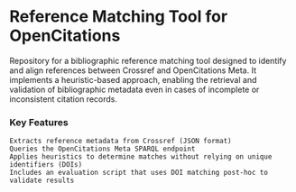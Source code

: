 # Reference Matching Tool for OpenCitations

Repository for a bibliographic reference matching tool designed to identify and align references between Crossref and OpenCitations Meta. It implements a heuristic-based approach, enabling the retrieval and validation of bibliographic metadata even in cases of incomplete or inconsistent citation records.

### Key Features

    Extracts reference metadata from Crossref (JSON format)
    Queries the OpenCitations Meta SPARQL endpoint
    Applies heuristics to determine matches without relying on unique identifiers (DOIs)
    Includes an evaluation script that uses DOI matching post-hoc to validate results

